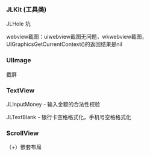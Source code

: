 ### JLKit (工具类)



JLHole 坑

webview截图：uiwebview截图无问题，wkwebview截图，UIGraphicsGetCurrentContext()的返回结果是nil



### UIImage

截屏



### TextView

JLInputMoney - 输入金额的合法性校验

JLTextBlank - 银行卡空格格式化，手机号空格格式化



### ScrollView

（+）嵌套布局